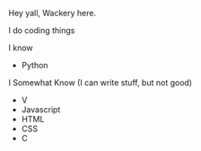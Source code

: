 
Hey yall, Wackery here.

I do coding things

I know 
- Python

I Somewhat Know (I can write stuff, but not good)
- V
- Javascript
- HTML
- CSS
- C

